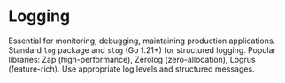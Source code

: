 # Logging

Essential for monitoring, debugging, maintaining production applications. Standard `log` package and `slog` (Go 1.21+) for structured logging. Popular libraries: Zap (high-performance), Zerolog (zero-allocation), Logrus (feature-rich). Use appropriate log levels and structured messages.